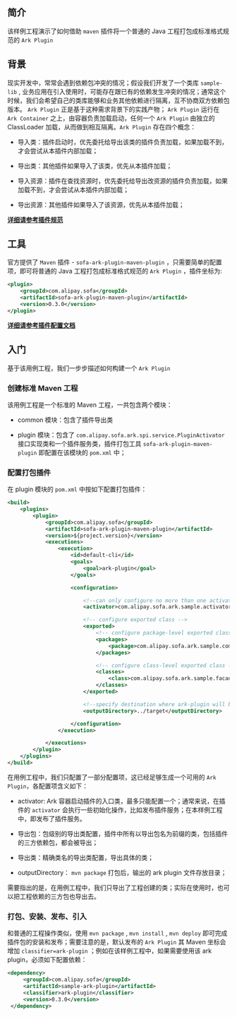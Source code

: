 ## 简介
该样例工程演示了如何借助 `maven` 插件将一个普通的 Java 工程打包成标准格式规范的 `Ark Plugin` 

## 背景
现实开发中，常常会遇到依赖包冲突的情况；假设我们开发了一个类库 `sample-lib` , 业务应用在引入使用时，可能存在跟已有的依赖发生冲突的情况；通常这个时候，我们会希望自己的类库能够和业务其他依赖进行隔离，互不协商双方依赖包版本。 `Ark Plugin` 正是基于这种需求背景下的实践产物； `Ark Plugin` 运行在 `Ark Container` 之上，由容器负责加载启动，任何一个 `Ark Plugin` 由独立的 ClassLoader 加载，从而做到相互隔离。`Ark Plugin` 存在四个概念：
* 导入类：插件启动时，优先委托给导出该类的插件负责加载，如果加载不到，才会尝试从本插件内部加载；

* 导出类：其他插件如果导入了该类，优先从本插件加载；

* 导入资源：插件在查找资源时，优先委托给导出改资源的插件负责加载，如果加载不到，才会尝试从本插件内部加载；

* 导出资源：其他插件如果导入了该资源，优先从本插件加载；


**[详细请参考插件规范](https://alipay.github.io/sofastack.github.io/docs/ark-plugin.html#插件规范)**


## 工具
官方提供了 `Maven` 插件 - `sofa-ark-plugin-maven-plugin` ，只需要简单的配置项，即可将普通的 Java 工程打包成标准格式规范的 `Ark Plugin` ，插件坐标为:

```xml
<plugin>
    <groupId>com.alipay.sofa</groupId>
    <artifactId>sofa-ark-plugin-maven-plugin</artifactId>
    <version>0.3.0</version>
</plugin>
```

**[详细请参考插件配置文档](https://alipay.github.io/sofastack.github.io/docs/ark-plugin.html#完整配置模板)**

## 入门
基于该用例工程，我们一步步描述如何构建一个 `Ark Plugin` 

### 创建标准 Maven 工程
该用例工程是一个标准的 Maven 工程，一共包含两个模块：
* common 模块：包含了插件导出类

* plugin 模块：包含了 `com.alipay.sofa.ark.spi.service.PluginActivator` 接口实现类和一个插件服务类，插件打包工具 `sofa-ark-plugin-maven-plugin` 即配置在该模块的 `pom.xml` 中；

### 配置打包插件
在 plugin 模块的 `pom.xml` 中按如下配置打包插件：

```xml
<build>
    <plugins>
        <plugin>
            <groupId>com.alipay.sofa</groupId>
            <artifactId>sofa-ark-plugin-maven-plugin</artifactId>
            <version>${project.version}</version>
            <executions>
                <execution>
                    <id>default-cli</id>
                    <goals>
                        <goal>ark-plugin</goal>
                    </goals>

                    <configuration>

                        <!--can only configure no more than one activator-->
                        <activator>com.alipay.sofa.ark.sample.activator.SamplePluginActivator</activator>

                        <!-- configure exported class -->
                        <exported>
                            <!-- configure package-level exported class-->
                            <packages>
                                <package>com.alipay.sofa.ark.sample.common</package>
                            </packages>

                            <!-- configure class-level exported class -->
                            <classes>
                                <class>com.alipay.sofa.ark.sample.facade.SamplePluginService</class>
                            </classes>
                        </exported>

                        <!--specify destination where ark-plugin will be saved, default saved to ${project.build.directory}-->
                        <outputDirectory>../target</outputDirectory>

                    </configuration>
                </execution>

            </executions>
        </plugin>
    </plugins>
</build>
```

在用例工程中，我们只配置了一部分配置项，这已经足够生成一个可用的 `Ark Plugin`，各配置项含义如下：
* activator: Ark 容器启动插件的入口类，最多只能配置一个；通常来说，在插件的 `activator` 会执行一些初始化操作，比如发布插件服务；在本样例工程中，即发布了插件服务。

* 导出包：包级别的导出类配置，插件中所有以导出包名为前缀的类，包括插件的三方依赖包，都会被导出；

* 导出类：精确类名的导出类配置，导出具体的类；

* outputDirectory： `mvn package` 打包后，输出的 ark plugin 文件存放目录；

需要指出的是，在用例工程中，我们只导出了工程创建的类；实际在使用时，也可以把工程依赖的三方包也导出去。

### 打包、安装、发布、引入
和普通的工程操作类似，使用 `mvn package` , `mvn install` , `mvn deploy` 即可完成插件包的安装和发布；需要注意的是，默认发布的 `Ark Plugin` 其 Maven 坐标会增加 `classifier=ark-plugin` ；例如在该样例工程中，如果需要使用该 ark plugin，必须如下配置依赖：

```xml
<dependency>
     <groupId>com.alipay.sofa</groupId>
     <artifactId>sample-ark-plugin</artifactId>
     <classifier>ark-plugin</classifier>
     <version>0.3.0</version>
 </dependency>
```

